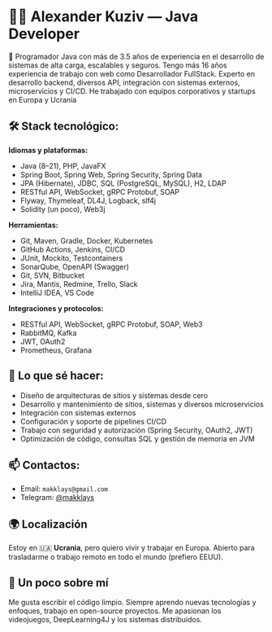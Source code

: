 # 👨‍💻 Alexander Kuziv — Java Developer

🎯 Programador Java con más de 3.5 años de experiencia en el desarrollo de sistemas de alta carga, escalables y seguros. 
Tengo más 16 años experiencia de trabajo con web como Desarrollador FullStack. 
Experto en desarrollo backend, diversos API, integración con sistemas externos, microservicios y CI/CD. 
He trabajado con equipos corporativos y startups en Europa y Ucrania

## 🛠️ Stack tecnológico:

**Idiomas y plataformas:**
- Java (8–21), PHP, JavaFX
- Spring Boot, Spring Web, Spring Security, Spring Data
- JPA (Hibernate), JDBC, SQL (PostgreSQL, MySQL), H2, LDAP
- RESTful API, WebSocket, gRPC Protobuf, SOAP
- Flyway, Thymeleaf, DL4J, Logback, slf4j
- Solidity (un poco), Web3j

**Herramientas:**
- Git, Maven, Gradle, Docker, Kubernetes
- GitHub Actions, Jenkins, CI/CD
- JUnit, Mockito, Testcontainers
- SonarQube, OpenAPI (Swagger)
- Git, SVN, Bitbucket
- Jira, Mantis, Redmine, Trello, Slack
- IntelliJ IDEA, VS Code

**Integraciones y protocolos:**
- RESTful API, WebSocket, gRPC Protobuf, SOAP, Web3
- RabbitMQ, Kafka
- JWT, OAuth2
- Prometheus, Grafana

## 📌 Lo que sé hacer:

- Diseño de arquitecturas de sitios y sistemas desde cero
- Desarrollo y mantenimiento de sitios, sistemas y diversos microservicios
- Integración con sistemas externos
- Configuración y soporte de pipelines CI/CD
- Trabajo con seguridad y autorización (Spring Security, OAuth2, JWT)
- Optimización de código, consultas SQL y gestión de memoria en JVM

## 📫 Contactos:

- Email: `makklays@gmail.com`
- Telegram: [@makklays](https://t.me/makklays)

## 🌍 Localización

Estoy en 🇺🇦 **Ucrania**, pero quiero vivir y trabajar en Europa. 
Abierto para trasladarme o trabajo remoto en todo el mundo (prefiero EEUU).

## 🧠 Un poco sobre mí

Me gusta escribir el código limpio. Siempre aprendo nuevas tecnologías y enfoques, trabajo en open-source proyectos. Me apasionan los videojuegos, DeepLearning4J y los sistemas distribuidos.
